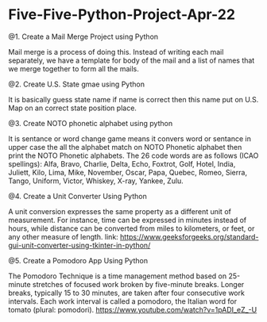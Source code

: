 # Five-Five-Python-Project-Apr-22

@1. Create a Mail Merge Project using Python

Mail merge is a process of doing this. Instead of writing each mail separately, we have a template for body of the mail and a list of names that we merge together to form all the mails.


@2. Create U.S. State gmae using Python

It is basically guess state name if name is correct then this name put on U.S. Map on an correct state position place.
 
 
@3. Create NOTO phonetic alphabet using python

It is sentance or word change game means it convers word or sentance in upper case the all the alphabet match on NOTO Phonetic alphabet then print the NOTO Phonetic alphabets. 
 The 26 code words are as follows (ICAO spellings): Alfa, Bravo, Charlie, Delta, Echo, Foxtrot, Golf, Hotel, India, Juliett, Kilo, Lima, Mike, November, Oscar, Papa, Quebec, Romeo, Sierra, Tango, Uniform, Victor, Whiskey, X-ray, Yankee, Zulu.
 
 
 @4. Create a Unit Converter Using Python

A unit conversion expresses the same property as a different unit of measurement. For instance, time can be expressed in minutes instead of hours, while distance can be converted from miles to kilometers, or feet, or any other measure of length.
  link: https://www.geeksforgeeks.org/standard-gui-unit-converter-using-tkinter-in-python/
  
@5. Create a Pomodoro App Using Python

The Pomodoro Technique is a time management method based on 25-minute stretches of focused work broken by five-minute breaks. Longer breaks, typically 15 to 30 minutes, are taken after four consecutive work intervals. Each work interval is called a pomodoro, the Italian word for tomato (plural: pomodori).
 https://www.youtube.com/watch?v=1pADI_eZ_-U
 
 
